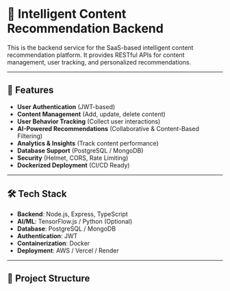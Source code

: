 # 📡 Intelligent Content Recommendation Backend

This is the backend service for the SaaS-based intelligent content recommendation platform. It provides RESTful APIs for content management, user tracking, and personalized recommendations.

---

## 🚀 Features
- **User Authentication** (JWT-based)
- **Content Management** (Add, update, delete content)
- **User Behavior Tracking** (Collect user interactions)
- **AI-Powered Recommendations** (Collaborative & Content-Based Filtering)
- **Analytics & Insights** (Track content performance)
- **Database Support** (PostgreSQL / MongoDB)
- **Security** (Helmet, CORS, Rate Limiting)
- **Dockerized Deployment** (CI/CD Ready)

---

## 🛠️ Tech Stack
- **Backend**: Node.js, Express, TypeScript
- **AI/ML**: TensorFlow.js / Python (Optional)
- **Database**: PostgreSQL / MongoDB
- **Authentication**: JWT
- **Containerization**: Docker
- **Deployment**: AWS / Vercel / Render

---

## 📂 Project Structure
